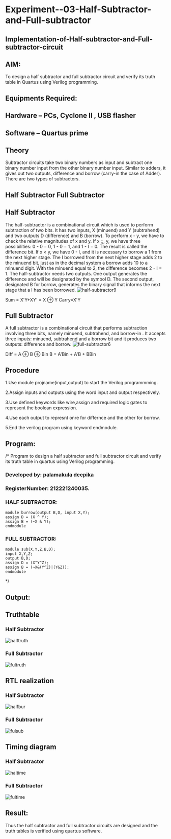 # Experiment--03-Half-Subtractor-and-Full-subtractor
## Implementation-of-Half-subtractor-and-Full-subtractor-circuit
## AIM:
To design a half subtractor and full subtractor circuit and verify its truth table in Quartus using Verilog programming.

## Equipments Required:
## Hardware – PCs, Cyclone II , USB flasher
## Software – Quartus prime
## Theory
Subtractor circuits take two binary numbers as input and subtract one binary number input from the other binary number input. Similar to adders, it gives out two outputs, difference and borrow (carry-in the case of Adder). There are two types of subtractors.

## Half Subtractor Full Subtractor
## Half Subtractor
The half-subtractor is a combinational circuit which is used to perform subtraction of two bits. It has two inputs, X (minuend) and Y (subtrahend) and two outputs D (difference) and B (borrow). To perform x - y, we have to check the relative magnitudes of x and y. If x ;;, y, we have three possibilities: 0 - 0 = 0, 1 - 0 = 1, and 1 - I = 0. The result is called the difference bit. If x < y, we have 0 - I, and it is necessary to borrow a 1 from the next higher stage. The I borrowed from the next higher stage adds 2 to the minuend bit, just as in the decimal system a borrow adds 10 to a minuend digit. With the minuend equal to 2, the difference becomes 2 - I = 1. The half-subtractor needs two outputs. One output generates the difference and will be designated by the symbol D. The second output, designated B for borrow, generates the binary signal that informs the next stage that a I has been borrowed.
![half-subtractor9](https://user-images.githubusercontent.com/36288975/166112538-58c3bc7c-ee5d-4e6a-ac8d-8e8328efe27a.png)


Sum = X'Y+XY' = X ⊕ Y
Carry=X'Y

## Full Subtractor
A full subtractor is a combinational circuit that performs subtraction involving three bits, namely minuend, subtrahend, and borrow-in . It accepts three inputs: minuend, subtrahend and a borrow bit and it produces two outputs: difference and borrow. 
![full-subtractor6](https://user-images.githubusercontent.com/36288975/166112541-24c68359-3de8-4674-ae22-8272ffc385ed.png)


Diff = A ⊕ B ⊕ Bin B = A'Bin + A'B + BBin

## Procedure
1.Use module projname(input,output) to start the Verilog programmming.

2.Assign inputs and outputs using the word input and output respectively.

3.Use defined keywords like wire,assign and required logic gates to represent the boolean expression.

4.Use each output to represnt onre for differnce and the other for borrow.

5.End the verilog program using keyword endmodule. 


## Program:
/*
Program to design a half subtractor and full subtractor circuit and verify its truth table in quartus using Verilog programming.
### Developed by: palamakula deepika
### RegisterNumber:  212221240035.

### HALF SUBTRACTOR:
```
module burrow(output B,D, input X,Y);
assign D = (X ^ Y);
assign B = (~X & Y);
endmodule
```
### FULL SUBTRACTOR:
```
module sub(X,Y,Z,B,D);
input X,Y,Z;
output B,D;
assign D = (X^Y^Z);
assign B = (~X&(Y^Z)|(Y&Z));
endmodule
```
*/

## Output:

## Truthtable
### Half Subtractor
![halftruth](https://user-images.githubusercontent.com/94883876/192192432-4e6ad4d0-fe18-4cda-a059-250fc2739ca3.jpg)

### Full Subtractor
![fultruth](https://user-images.githubusercontent.com/94883876/192192425-c0cb9528-9c00-4fae-831f-9211828203e5.jpg)




##  RTL realization
### Half Subtractor
![halfbur](https://user-images.githubusercontent.com/94883876/192192173-db5363d6-2039-4175-beb6-852285a03201.jpg)

### Full Subtractor
![fulsub](https://user-images.githubusercontent.com/94883876/192192181-c691c22c-cdc6-4913-b3e7-123341a13323.jpg)


## Timing diagram 
### Half Subtractor
![haltime](https://user-images.githubusercontent.com/94883876/192192162-1cb64c7d-dc3a-4ed3-8820-bc3b122c2f72.jpg)

### Full Subtractor
![fultime](https://user-images.githubusercontent.com/94883876/192192153-19868b77-5569-45ca-b8f2-46e5fa39c8ea.jpg)


## Result:
Thus the half subtractor and full subtractor circuits are designed and the truth tables is verified using quartus software.
